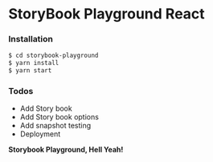 # StoryBook Playground React


### Installation
```sh
$ cd storybook-playground
$ yarn install
$ yarn start
```

### Todos

 - Add Story book
 - Add Story book options
 - Add snapshot testing
 - Deployment


**Storybook Playground, Hell Yeah!**
